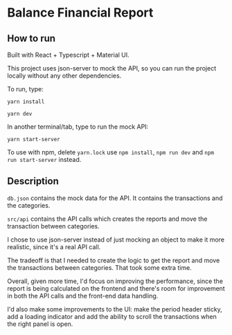 # Balance Financial Report

## How to run

Built with React + Typescript + Material UI.
 
This project uses json-server to mock the API, so you can run the project locally without any other dependencies.

To run, type:

``yarn install``

``yarn dev``

In another terminal/tab, type to run the mock API:

``yarn start-server``

To use with npm, delete `yarn.lock` use `npm install`, `npm run dev` and `npm run start-server` instead.

## Description

`db.json` contains the mock data for the API. It contains the transactions and the categories.

`src/api` contains the API calls which creates the reports and move the transaction between categories.

I chose to use json-server instead of just mocking an object to make it more realistic, since it's a real API call.

The tradeoff is that I needed to create the logic to get the report and move the transactions between categories. 
That took some extra time.

Overall, given more time, I'd focus on improving the performance, since the report is being calculated on the frontend and there's room for improvement in both the API calls and the front-end data handling.

I'd also make some improvements to the UI: make the period header sticky, add a loading indicator and add the ability to scroll the transactions when the right panel is open.